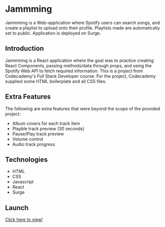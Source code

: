 # Jammming

Jammming is a Web-application where Spotify users can search songs, and create a playlist to upload onto their profile. Playlists made are automatically set to public. Application is deployed on Surge.

## Introduction

Jammming is a React application where the goal was to practice creating React Components, passing methods/data through props, and using the Spotify Web API to fetch required information. This is a project from Codecademy's Full Stack Developer course. For the project, Codecademy supplied some HTML boilerplate and all CSS files.

## Extra Features

The following are extra features that were beyond the scope of the provided project:
* Album covers for each track item
* Playble track preview (30 seconds)
* Pause/Play track preview
* Volume control
* Audio track progress

## Technologies

* HTML
* CSS
* Javascript
* React
* Surge

## Launch

[Click here to view!](http://srjammming.surge.sh/)
